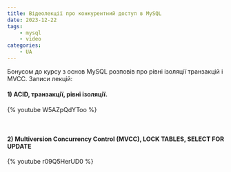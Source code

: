 ```yaml
---
title: Відеолекції про конкурентний доступ в MySQL
date: 2023-12-22
tags:
    - mysql
    - video
categories:
    - UA
---
```


Бонусом до курсу з основ MySQL розповів про рівні ізоляції транзакцій і MVCC. <!-- more --> Записи лекцій:

#### 1) ACID, транзакції, рівні ізоляції.
{% youtube W5AZpQdYToo %}

<br/>

#### 2) Multiversion Concurrency Control (MVCC), LOCK TABLES, SELECT FOR UPDATE
{% youtube r09Q5HerUD0 %}